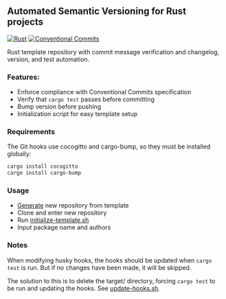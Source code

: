 ## Automated Semantic Versioning for Rust projects

[![Rust][rust-test-image]][rust-test-url]
[![Conventional Commits][conventional-commits-image]][conventional-commits-url]

Rust template repository with commit message verification and changelog, version, and test automation.

### Features:
- Enforce compliance with Conventional Commits specification
- Verify that `cargo test` passes before committing
- Bump version before pushing
- Initialization script for easy template setup

### Requirements
The Git hooks use cocogitto and cargo-bump, so they must be installed globally:
```sh
cargo install cocogitto
cargo install cargo-bump
```

### Usage
- [Generate](https://github.com/mwnDK1402/rust-template/generate) new repository from template
- Clone and enter new repository
- Run [initialize-template.sh](initialize-template.sh)
- Input package name and authors

### Notes
When modifying husky hooks, the hooks should be updated when `cargo test` is run. But if no changes have been made, it will be skipped.

The solution to this is to delete the target/ directory, forcing `cargo test` to be run and updating the hooks. See [update-hooks.sh](update-hooks.sh).

[rust-test-image]: https://github.com/mwnDK1402/semver-test/actions/workflows/rust.yml/badge.svg
[rust-test-url]: https://github.com/mwnDK1402/semver-test/actions/workflows/rust.yml
[conventional-commits-image]: https://img.shields.io/badge/Conventional%20Commits-1.0.0-yellow.svg
[conventional-commits-url]: https://conventionalcommits.org/